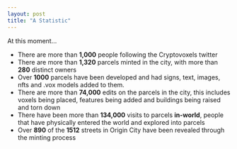 ```yaml
---
layout: post
title: "A Statistic"
---
```


At this moment...

* There are more than **1,000** people following the Cryptovoxels twitter
* There are more than **1,320** parcels minted in the city, with more than **280** distinct owners
* Over **1000** parcels have been developed and had signs, text, images, nfts and .vox models added to them.
* There are more than **74,000** edits on the parcels in the city, this includes voxels being placed, features being added and buildings being raised and torn down
* There have been more than **134,000** visits to parcels **in-world**, people that have physically entered the world and explored into parcels
* Over **890** of the **1512** streets in Origin City have been revealed through the minting process
